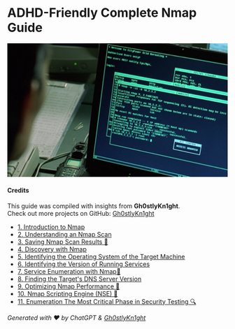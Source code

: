 
# ADHD-Friendly Complete Nmap Guide

<img title="a title" alt="Alt text" src="https://github.com/Gh0stlyKn1ght/ADHD-Friendly-security/blob/93eb2f344973599d48af85a73a80fb2304c8b5a5/ASSETS/trinity-nmapscreen-hd-crop-1200x728-1669528433.jpg">

#### Credits
This guide was compiled with insights from **Gh0stlyKn1ght**.  
Check out more projects on GitHub: [Gh0stlyKn1ght](https://github.com/Gh0stlyKn1ght)

 

- [1. Introduction to Nmap](https://github.com/Gh0stlyKn1ght/ADHD-Friendly-security/blob/main/ADHD-Friendly%20Complete%20Nmap%20Guide/%F0%9F%94%8D%20Enumeration%20%26%20Security%20Testing%20(ADHD-Friendly%20TOC).md)
- [2. Understanding an Nmap Scan](https://github.com/Gh0stlyKn1ght/ADHD-Friendly-security/blob/main/ADHD-Friendly%20Complete%20Nmap%20Guide/%F0%9F%94%8D%20Introduction%20to%20Nmap.md)
- [3. Saving Nmap Scan Results 🚀](https://github.com/Gh0stlyKn1ght/ADHD-Friendly-security/blob/main/ADHD-Friendly%20Complete%20Nmap%20Guide/%F0%9F%94%8D%20Discovery%20with%20Nmap.md)
- [4. Discovery with Nmap](https://github.com/Gh0stlyKn1ght/ADHD-Friendly-security/blob/main/ADHD-Friendly%20Complete%20Nmap%20Guide/%F0%9F%94%8DSaving%20Nmap%20Scan%20Results%20%F0%9F%9A%80.md)
- [5. Identifying the Operating System of the Target Machine](https://github.com/Gh0stlyKn1ght/ADHD-Friendly-security/blob/main/ADHD-Friendly%20Complete%20Nmap%20Guide/%F0%9F%94%8D%20Enumeration%20The%20Most%20Critical%20Phase%20in%20Security%20Testing%F0%9F%94%8D.md)
- [6. Identifying the Version of Running Services](https://github.com/Gh0stlyKn1ght/ADHD-Friendly-security/blob/main/ADHD-Friendly%20Complete%20Nmap%20Guide/%F0%9F%94%8D%20Finding%20the%20Target's%20DNS%20Server%20Version.md)
- [7. Service Enumeration with Nmap🚀](https://github.com/Gh0stlyKn1ght/ADHD-Friendly-security/blob/main/ADHD-Friendly%20Complete%20Nmap%20Guide/%F0%9F%94%8D%20Identifying%20the%20Version%20of%20Running%20Services.md)
- [8. Finding the Target's DNS Server Version](https://github.com/Gh0stlyKn1ght/ADHD-Friendly-security/blob/82556b877a58a20a84cb84f113d5efa11c986ac7/ADHD-Friendly%20Complete%20Nmap%20Guide/%F0%9F%94%8D%20Identifying%20the%20Operating%20System%20of%20the%20Target%20Machine.md)
- [9. Optimizing Nmap Performance 🚀](https://github.com/Gh0stlyKn1ght/ADHD-Friendly-security/blob/main/ADHD-Friendly%20Complete%20Nmap%20Guide/%F0%9F%94%8D%20Nmap%20Scripting%20Engine%20(NSE)%20%F0%9F%9A%80.md)
- [10. Nmap Scripting Engine (NSE) 🚀](https://github.com/Gh0stlyKn1ght/ADHD-Friendly-security/blob/main/ADHD-Friendly%20Complete%20Nmap%20Guide/%F0%9F%94%8D%20Optimizing%20Nmap%20Performance%20%F0%9F%9A%80.md)
- [11. Enumeration The Most Critical Phase in Security Testing 🔍](https://github.com/Gh0stlyKn1ght/ADHD-Friendly-security/blob/main/ADHD-Friendly%20Complete%20Nmap%20Guide/%F0%9F%94%8D%20Service%20Enumeration%20with%20Nmap%F0%9F%9A%80.md)



*Generated with ❤️ by ChatGPT & [Gh0stlyKn1ght](https://github.com/Gh0stlyKn1ght)*



